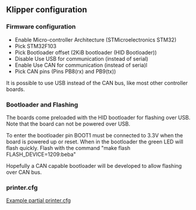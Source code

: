 

## Klipper configuration

### Firmware configuration

* Enable Micro-controller Architecture (STMicroelectronics STM32)
* Pick STM32F103
* Pick Bootloader offset (2KiB bootloader (HID Bootloader))
* Disable Use USB for communication (instead of serial)
* Enable Use CAN for communication (instead of seria)l
* Pick CAN pins (Pins PB8(rx) and PB9(tx))

It is possible to use USB instead of the CAN bus, like most other controller boards. 

### Bootloader and Flashing

The boards come preloaded with the HID bootloader for flashing over USB. Note that the board can not be powered over USB. 

To enter the bootloader pin BOOT1 must be connected to 3.3V when the board is powered up or reset. When in the bootloader the green LED will flash quickly. Flash with the command "make flash FLASH_DEVICE=1209:beba"

Hopefully a CAN capable bootloader will be developed to allow flashing over CAN bus.

### printer.cfg

[Example partial printer.cfg](printer.cfg)








